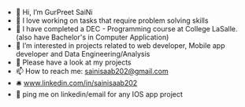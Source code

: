 - 👋 Hi, I’m GurPreet SaiNi
- 💞️ I love working on tasks that require problem solving skills
- 🌱 I have completed a DEC - Programming course at College LaSalle. (also have Bachelor's in Computer Application)
- 👀 I’m interested in projects related to web developer, Mobile app developer and Data Engineering/Analysis
- 📎 Please have a look at my projects
- 📫 How to reach me: sainisaab202@gmail.com
- 🛎️ www.linkedin.com/in/sainisaab202
- 📆 ping me on linkedin/email for any IOS app project
<!---
sainisaab202/sainisaab202 is a ✨ special ✨ repository because its `README.md` (this file) appears on your GitHub profile.
You can click the Preview link to take a look at your changes.
--->
